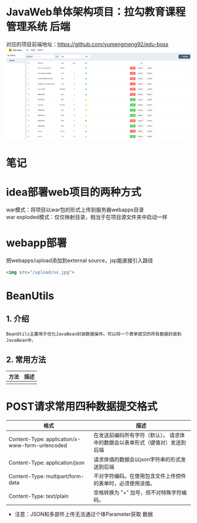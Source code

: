 # JavaWeb单体架构项目：拉勾教育课程管理系统 后端

对应的项目前端地址：https://github.com/yumengmeng92/edu-boss
![alt 拉勾教育课程管理系统](images/拉勾教育课程管理系统.PNG "拉勾教育课程管理系统")



# 笔记
# idea部署web项目的两种方式

war模式：将项目以war包的形式上传到服务器webapps目录  
war exploded模式：仅仅映射目录，相当于在项目源文件夹中启动一样


# webapp部署

把webapps/upload添加到external source，jsp能直接引入路径
```html
<img src="/upload/xx.jpg">
```

# BeanUtils

## 1. 介绍
    BeanUtils主要用于优化JavaBean封装数据操作。可以将一个表单提交的所有数据封装到JavaBean中。
    
## 2. 常用方法

| 方法 | 描述 |
| --- | --- |
| | |

# POST请求常用四种数据提交格式

| 格式 | 描述 |
| --- | --- |
| Content-Type: application/x-www-form-urlencoded | 在发送前编码所有字符（默认）。 请求体中的数据会以表单形式（键值对）发送到后端 |
| Content-Type: application/json | 请求体值的数据会以json字符串的形式发送到后端 |
| Content-Type: multipart/form-data | 不对字符编码。在使用包含文件上传控件的表单时，必须使用该值。 |
| Content-Type: text/plain | 空格转换为 "+" 加号，但不对特殊字符编码。 |

* 注意：JSON和多部件上传无法通过个体Parameter获取  数据